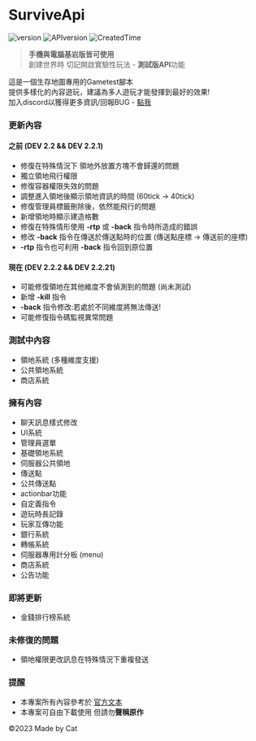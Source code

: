 # SurviveApi
![version](https://img.shields.io/badge/Version-Dev--2.2.21-blue)
![APIversion](https://img.shields.io/badge/API--Supported--Version-Bedrock--1.19.70~1.19.73+-brightgreen)
![CreatedTime](https://img.shields.io/badge/Created--Time-2023--2%2F25-orange)

> **手機與電腦基岩版皆可使用**\
> 創建世界時 切記開啟實驗性玩法 - **測試版API**功能

這是一個生存地圖專用的Gametest腳本\
提供多樣化的內容遊玩，建議為多人遊玩才能發揮到最好的效果!\
加入discord以獲得更多資訊/回報BUG - [點我](https://discord.gg/cyx5GCgu2B)

### 更新內容
#### 之前 (DEV 2.2 && DEV 2.2.1)
- 修復在特殊情況下 領地外放置方塊不會歸還的問題
- 獨立領地飛行權限
- 修復容器權限失效的問題
- 調整進入領地後顯示領地資訊的時間 (60tick -> 40tick)
- 修復管理員標籤刪除後，依然能飛行的問題
- 新增領地時顯示建造格數
- 修復在特殊情形使用 **-rtp** 或 **-back** 指令時所造成的錯誤
- 修改 **-back** 指令在傳送於傳送點時的位置 (傳送點座標 -> 傳送前的座標)
- **-rtp** 指令也可利用 **-back** 指令回到原位置


#### 現在 (DEV 2.2.2 && DEV 2.2.21)
- 可能修復領地在其他維度不會偵測到的問題 (尚未測試)
- 新增 **-kill** 指令
- **-back** 指令修改:若處於不同維度將無法傳送!
- 可能修復指令碼監視異常問題

### 測試中內容
- 領地系統 (多種維度支援)
- 公共領地系統
- 商店系統

### 擁有內容
- 聊天訊息樣式修改
- UI系統
- 管理員選單
- 基礎領地系統
- 伺服器公共領地
- 傳送點
- 公共傳送點
- actionbar功能
- 自定義指令
- 遊玩時長記錄
- 玩家互傳功能
- 銀行系統
- 轉帳系統
- 伺服器專用計分板 (menu)
- 商店系統
- 公告功能
### 即將更新
- 金錢排行榜系統
### 未修復的問題
- 領地權限更改訊息在特殊情況下重複發送
### 提醒
- 本專案所有內容參考於 [官方文本](https://learn.microsoft.com/en-us/minecraft/creator/scriptapi/)
- 本專案可自由下載使用 但請勿**聲稱原作**

©2023 Made by Cat